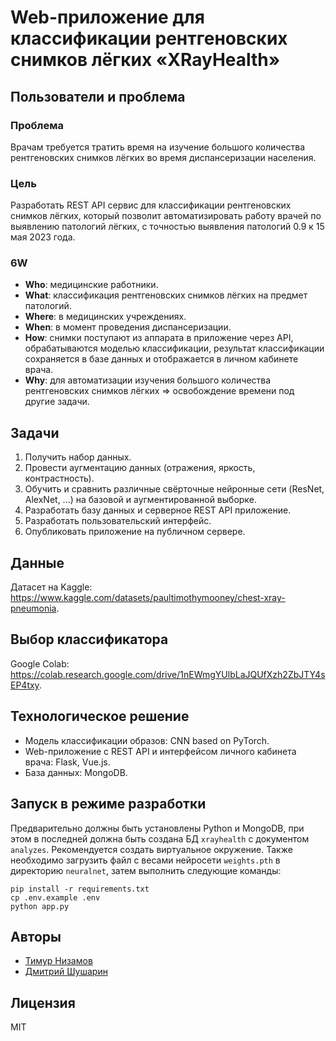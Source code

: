 # Web-приложение для классификации рентгеновских снимков лёгких «XRayHealth»

## Пользователи и проблема

### Проблема
Врачам требуется тратить время на изучение большого количества рентгеновских снимков лёгких во время диспансеризации населения.

### Цель
Разработать REST API сервис для классификации рентгеновских снимков лёгких, который позволит автоматизировать работу врачей по выявлению патологий лёгких, с точностью выявления патологий 0.9 к 15 мая 2023 года.

### 6W
* **Who**: медицинские работники.
* **What**: классификация рентгеновских снимков лёгких на предмет патологий.
* **Where**: в медицинских учреждениях.
* **When**: в момент проведения диспансеризации.
* **How**: снимки поступают из аппарата в приложение через API, обрабатываются моделью классификации, результат классификации сохраняется в базе данных и отображается в личном кабинете врача.
* **Why**: для автоматизации изучения большого количества рентгеновских снимков лёгких => освобождение времени под другие задачи.

## Задачи
1. Получить набор данных.
2. Провести аугментацию данных (отражения, яркость, контрастность).
3. Обучить и сравнить различные свёрточные нейронные сети (ResNet, AlexNet, ...) на базовой и аугментированной выборке.
4. Разработать базу данных и серверное REST API приложение.
5. Разработать пользовательский интерфейс.
6. Опубликовать приложение на публичном сервере.

## Данные
Датасет на Kaggle: https://www.kaggle.com/datasets/paultimothymooney/chest-xray-pneumonia.

## Выбор классификатора
Google Colab: https://colab.research.google.com/drive/1nEWmgYUlbLaJQUfXzh2ZbJTY4sEP4txy.

## Технологическое решение
* Модель классификации образов: CNN based on PyTorch.
* Web-приложение с REST API и интерфейсом личного кабинета врача: Flask, Vue.js.
* База данных: MongoDB.

## Запуск в режиме разработки

Предварительно должны быть установлены Python и MongoDB, при этом в последней должна быть создана БД ```xrayhealth``` с документом ```analyzes```. Рекомендуется создать виртуальное окружение. Также необходимо загрузить файл с весами нейросети ```weights.pth``` в директорию ```neuralnet```, затем выполнить следующие команды:

```shell
pip install -r requirements.txt 
cp .env.example .env
python app.py 
```

## Авторы
* [Тимур Низамов](https://github.com/nizamovtimur)
* [Дмитрий Шушарин](https://github.com/Dima2002iq)

## Лицензия
MIT
